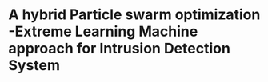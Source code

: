 # A hybrid Particle swarm optimization -Extreme Learning Machine approach for Intrusion Detection System

